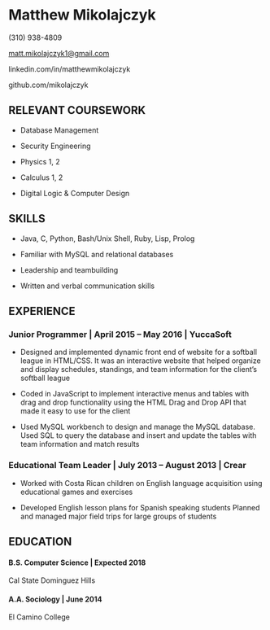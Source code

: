 Matthew Mikolajczyk
===================

(310) 938-4809

matt.mikolajczyk1@gmail.com

linkedin.com/in/matthewmikolajczyk

github.com/mikolajczyk

RELEVANT COURSEWORK
-------------------

-   Database Management

-   Security Engineering

-   Physics 1, 2

-   Calculus 1, 2

-   Digital Logic & Computer Design

SKILLS
------

-   Java, C, Python, Bash/Unix Shell, Ruby, Lisp, Prolog

-   Familiar with MySQL and relational databases

-   Leadership and teambuilding

-   Written and verbal communication skills

EXPERIENCE
----------

### Junior Programmer | April 2015 – May 2016 | YuccaSoft

-   Designed and implemented dynamic front end of website for a softball
    league in HTML/CSS. It was an interactive website that helped
    organize and display schedules, standings, and team information for
    the client’s softball league

-   Coded in JavaScript to implement interactive menus and tables with
    drag and drop functionality using the HTML Drag and Drop API that
    made it easy to use for the client

-   Used MySQL workbench to design and manage the MySQL database. Used
    SQL to query the database and insert and update the tables with team
    information and match results

### Educational Team Leader | July 2013 – August 2013 | Crear

-   Worked with Costa Rican children on English language acquisition
    using educational games and exercises

-   Developed English lesson plans for Spanish speaking students Planned
    and managed major field trips for large groups of students

EDUCATION
---------

#### B.S. Computer Science | Expected 2018

Cal State Dominguez Hills

#### A.A. Sociology | June 2014

El Camino College
